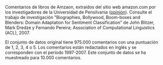 ﻿Comentarios de libros de Amzaon, extraídos del sitio web amazon.com por los investigadores de la Universidad de Pensilvania (<a href="http://www.cs.jhu.edu/~mdredze/datasets/sentiment/">opinión</a>). Consulte el trabajo de investigación "Biographies, Bollywood, Boom-boxes and Blenders: Domain Adaptation for Sentiment Classification" de John Blitzer, Mark Dredze y Fernando Pereira; Association of Computational Linguistics (ACL), 2007.<p>El conjunto de datos original tiene 975.000 comentarios con una puntuación de 1, 2, 3, 4 o 5. Los comentarios están redactados en inglés y se corresponden con el período 1997-2007. Este conjunto de datos se ha muestreado para 10.000 comentarios.

<!--HONumber=35.1-->
